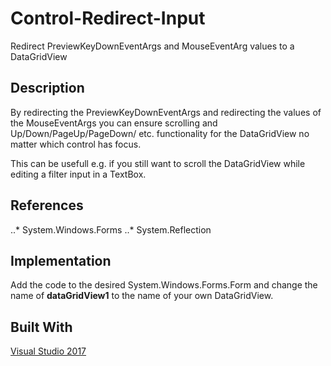 Control-Redirect-Input
======================

Redirect PreviewKeyDownEventArgs and MouseEventArg values to a DataGridView

## Description
By redirecting the PreviewKeyDownEventArgs and redirecting the values of 
the MouseEventArgs you can ensure scrolling and Up/Down/PageUp/PageDown/ etc.
functionality for the DataGridView no matter which control has focus.

This can be usefull e.g. if you still want to scroll the DataGridView while 
editing a filter input in a TextBox.


## References

..* System.Windows.Forms
..* System.Reflection


## Implementation

Add the code to the desired System.Windows.Forms.Form and change the name 
of **dataGridView1** to the name of your own DataGridView.


## Built With 
[Visual Studio 2017](https://visualstudio.microsoft.com)
